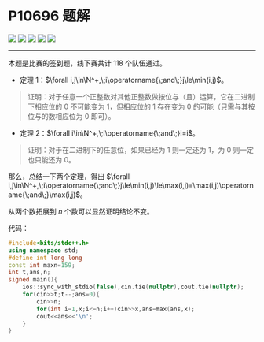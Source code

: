 # P10696 题解

[![](https://img.shields.io/badge/题目-P10696_[SNCPC2024]_写都写了，交一发吧-yellow)
![](https://img.shields.io/badge/难度-入门-red)
![](https://img.shields.io/badge/考点-二进制-blue)
![](https://img.shields.io/badge/题型-传统题-green)](https://www.luogu.com.cn/problem/P10696)
[![](https://img.shields.io/badge/作者-wangbinfeng(387009)-purple)](https://www.luogu.com.cn/user/387009)

------------
本题是比赛的签到题，线下赛共计 $118$ 个队伍通过。

- 定理 $1$：$\forall i,j\in\N^+,\;i\operatorname{\;and\;}j\le\min(i,j)$。
> 证明：对于任意一个正整数对其他正整数做按位与（且）运算，它在二进制下相应位的 $0$ 不可能变为 $1$，但相应位的 $1$ 存在变为 $0$ 的可能（只需与其按位与的数相应位为 $0$ 即可）。
- 定理 $2$：$\forall i\in\N^+,\;i\operatorname{\;and\;}i=i$。
> 证明：对于在二进制下的任意位，如果已经为 $1$ 则一定还为 $1$，为 $0$ 则一定也只能还为 $0$。

那么，总结一下两个定理，得出 $\forall i,j\in\N^+,\;i\operatorname{\;and\;}j\le\min(i,j)\le\max(i,j)=\max(i,j)\operatorname{\;and\;}\max(i,j)$。

从两个数拓展到 $n$ 个数可以显然证明结论不变。

代码：
```cpp
#include<bits/stdc++.h>
using namespace std;
#define int long long
const int maxn=159;
int t,ans,n;
signed main(){
	ios::sync_with_stdio(false),cin.tie(nullptr),cout.tie(nullptr);
	for(cin>>t;t--;ans=0){
		cin>>n;
		for(int i=1,x;i<=n;i++)cin>>x,ans=max(ans,x);
		cout<<ans<<'\n'; 
	}
}
```